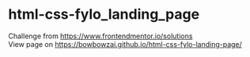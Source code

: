 # html-css-fylo_landing_page
Challenge from https://www.frontendmentor.io/solutions <br/>
View page on https://bowbowzai.github.io/html-css-fylo-landing-page/
